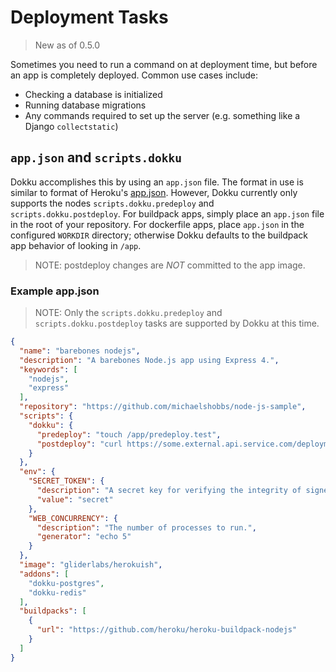 # Deployment Tasks

> New as of 0.5.0

Sometimes you need to run a command on at deployment time, but before an app is completely deployed.
Common use cases include:

* Checking a database is initialized
* Running database migrations
* Any commands required to set up the server (e.g. something like a Django `collectstatic`)

## `app.json` and `scripts.dokku`

Dokku accomplishes this by using an `app.json` file. The format in use is similar to format of Heroku's [app.json](https://devcenter.heroku.com/articles/app-json-schema).
However, Dokku currently only supports the nodes `scripts.dokku.predeploy` and `scripts.dokku.postdeploy`.
For buildpack apps, simply place an `app.json` file in the root of your repository.
For dockerfile apps, place `app.json` in the configured `WORKDIR` directory; otherwise Dokku defaults to the buildpack app behavior of looking in `/app`.

> NOTE: postdeploy changes are *NOT* committed to the app image.

### Example app.json

> NOTE: Only the `scripts.dokku.predeploy` and `scripts.dokku.postdeploy` tasks are supported by Dokku at this time.

```json
{
  "name": "barebones nodejs",
  "description": "A barebones Node.js app using Express 4.",
  "keywords": [
    "nodejs",
    "express"
  ],
  "repository": "https://github.com/michaelshobbs/node-js-sample",
  "scripts": {
    "dokku": {
      "predeploy": "touch /app/predeploy.test",
      "postdeploy": "curl https://some.external.api.service.com/deployment?state=success"
    }
  },
  "env": {
    "SECRET_TOKEN": {
      "description": "A secret key for verifying the integrity of signed cookies.",
      "value": "secret"
    },
    "WEB_CONCURRENCY": {
      "description": "The number of processes to run.",
      "generator": "echo 5"
    }
  },
  "image": "gliderlabs/herokuish",
  "addons": [
    "dokku-postgres",
    "dokku-redis"
  ],
  "buildpacks": [
    {
      "url": "https://github.com/heroku/heroku-buildpack-nodejs"
    }
  ]
}
```
